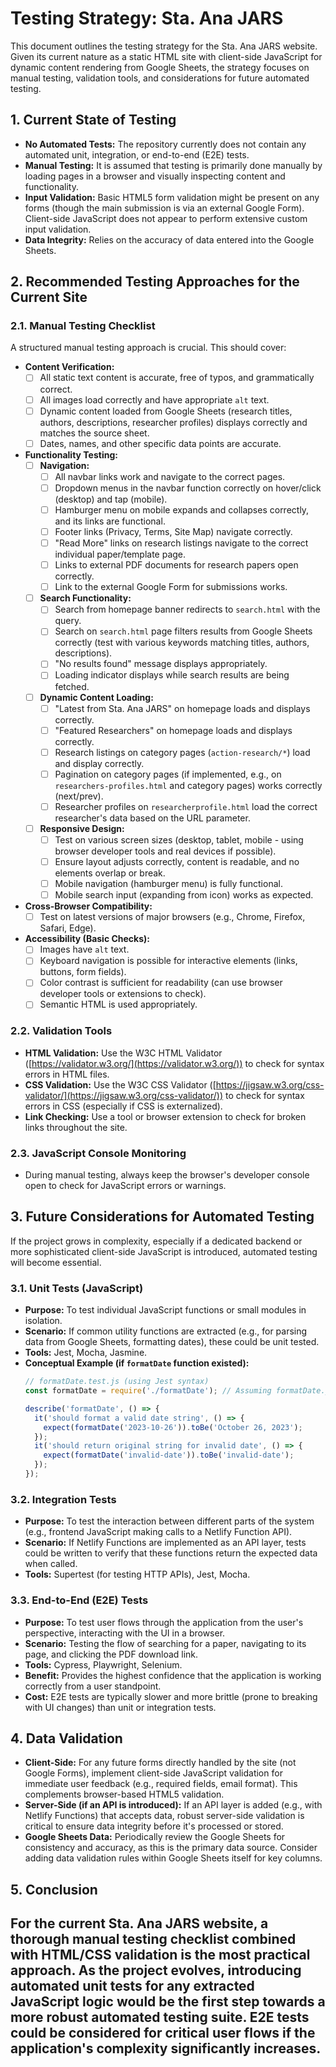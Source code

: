 # Testing Strategy: Sta. Ana JARS

This document outlines the testing strategy for the Sta. Ana JARS website. Given its current nature as a static HTML site with client-side JavaScript for dynamic content rendering from Google Sheets, the strategy focuses on manual testing, validation tools, and considerations for future automated testing.

## 1. Current State of Testing

*   **No Automated Tests:** The repository currently does not contain any automated unit, integration, or end-to-end (E2E) tests.
*   **Manual Testing:** It is assumed that testing is primarily done manually by loading pages in a browser and visually inspecting content and functionality.
*   **Input Validation:** Basic HTML5 form validation might be present on any forms (though the main submission is via an external Google Form). Client-side JavaScript does not appear to perform extensive custom input validation.
*   **Data Integrity:** Relies on the accuracy of data entered into the Google Sheets.

## 2. Recommended Testing Approaches for the Current Site

### 2.1. Manual Testing Checklist

A structured manual testing approach is crucial. This should cover:

*   **Content Verification:**
    *   [ ] All static text content is accurate, free of typos, and grammatically correct.
    *   [ ] All images load correctly and have appropriate `alt` text.
    *   [ ] Dynamic content loaded from Google Sheets (research titles, authors, descriptions, researcher profiles) displays correctly and matches the source sheet.
    *   [ ] Dates, names, and other specific data points are accurate.
*   **Functionality Testing:**
    *   [ ] **Navigation:**
        *   [ ] All navbar links work and navigate to the correct pages.
        *   [ ] Dropdown menus in the navbar function correctly on hover/click (desktop) and tap (mobile).
        *   [ ] Hamburger menu on mobile expands and collapses correctly, and its links are functional.
        *   [ ] Footer links (Privacy, Terms, Site Map) navigate correctly.
        *   [ ] "Read More" links on research listings navigate to the correct individual paper/template page.
        *   [ ] Links to external PDF documents for research papers open correctly.
        *   [ ] Link to the external Google Form for submissions works.
    *   [ ] **Search Functionality:**
        *   [ ] Search from homepage banner redirects to `search.html` with the query.
        *   [ ] Search on `search.html` page filters results from Google Sheets correctly (test with various keywords matching titles, authors, descriptions).
        *   [ ] "No results found" message displays appropriately.
        *   [ ] Loading indicator displays while search results are being fetched.
    *   [ ] **Dynamic Content Loading:**
        *   [ ] "Latest from Sta. Ana JARS" on homepage loads and displays correctly.
        *   [ ] "Featured Researchers" on homepage loads and displays correctly.
        *   [ ] Research listings on category pages (`action-research/*`) load and display correctly.
        *   [ ] Pagination on category pages (if implemented, e.g., on `researchers-profiles.html` and category pages) works correctly (next/prev).
        *   [ ] Researcher profiles on `researcherprofile.html` load the correct researcher's data based on the URL parameter.
    *   [ ] **Responsive Design:**
        *   [ ] Test on various screen sizes (desktop, tablet, mobile - using browser developer tools and real devices if possible).
        *   [ ] Ensure layout adjusts correctly, content is readable, and no elements overlap or break.
        *   [ ] Mobile navigation (hamburger menu) is fully functional.
        *   [ ] Mobile search input (expanding from icon) works as expected.
*   **Cross-Browser Compatibility:**
    *   [ ] Test on latest versions of major browsers (e.g., Chrome, Firefox, Safari, Edge).
*   **Accessibility (Basic Checks):**
    *   [ ] Images have `alt` text.
    *   [ ] Keyboard navigation is possible for interactive elements (links, buttons, form fields).
    *   [ ] Color contrast is sufficient for readability (can use browser developer tools or extensions to check).
    *   [ ] Semantic HTML is used appropriately.

### 2.2. Validation Tools

*   **HTML Validation:** Use the W3C HTML Validator ([https://validator.w3.org/](https://validator.w3.org/)) to check for syntax errors in HTML files.
*   **CSS Validation:** Use the W3C CSS Validator ([https://jigsaw.w3.org/css-validator/](https://jigsaw.w3.org/css-validator/)) to check for syntax errors in CSS (especially if CSS is externalized).
*   **Link Checking:** Use a tool or browser extension to check for broken links throughout the site.

### 2.3. JavaScript Console Monitoring
*   During manual testing, always keep the browser's developer console open to check for JavaScript errors or warnings.

## 3. Future Considerations for Automated Testing

If the project grows in complexity, especially if a dedicated backend or more sophisticated client-side JavaScript is introduced, automated testing will become essential.

### 3.1. Unit Tests (JavaScript)

*   **Purpose:** To test individual JavaScript functions or small modules in isolation.
*   **Scenario:** If common utility functions are extracted (e.g., for parsing data from Google Sheets, formatting dates), these could be unit tested.
*   **Tools:** Jest, Mocha, Jasmine.
*   **Conceptual Example (if `formatDate` function existed):**
    ```javascript
    // formatDate.test.js (using Jest syntax)
    const formatDate = require('./formatDate'); // Assuming formatDate.js exists

    describe('formatDate', () => {
      it('should format a valid date string', () => {
        expect(formatDate('2023-10-26')).toBe('October 26, 2023');
      });
      it('should return original string for invalid date', () => {
        expect(formatDate('invalid-date')).toBe('invalid-date');
      });
    });
    ```

### 3.2. Integration Tests

*   **Purpose:** To test the interaction between different parts of the system (e.g., frontend JavaScript making calls to a Netlify Function API).
*   **Scenario:** If Netlify Functions are implemented as an API layer, tests could be written to verify that these functions return the expected data when called.
*   **Tools:** Supertest (for testing HTTP APIs), Jest, Mocha.

### 3.3. End-to-End (E2E) Tests

*   **Purpose:** To test user flows through the application from the user's perspective, interacting with the UI in a browser.
*   **Scenario:** Testing the flow of searching for a paper, navigating to its page, and clicking the PDF download link.
*   **Tools:** Cypress, Playwright, Selenium.
*   **Benefit:** Provides the highest confidence that the application is working correctly from a user standpoint.
*   **Cost:** E2E tests are typically slower and more brittle (prone to breaking with UI changes) than unit or integration tests.

## 4. Data Validation

*   **Client-Side:** For any future forms directly handled by the site (not Google Forms), implement client-side JavaScript validation for immediate user feedback (e.g., required fields, email format). This complements browser-based HTML5 validation.
*   **Server-Side (if an API is introduced):** If an API layer is added (e.g., with Netlify Functions) that accepts data, robust server-side validation is critical to ensure data integrity before it's processed or stored.
*   **Google Sheets Data:** Periodically review the Google Sheets for consistency and accuracy, as this is the primary data source. Consider adding data validation rules within Google Sheets itself for key columns.

## 5. Conclusion

For the current Sta. Ana JARS website, a thorough manual testing checklist combined with HTML/CSS validation is the most practical approach. As the project evolves, introducing automated unit tests for any extracted JavaScript logic would be the first step towards a more robust automated testing suite. E2E tests could be considered for critical user flows if the application's complexity significantly increases.
---
